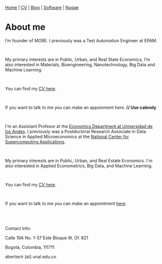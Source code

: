 
[Home](index.md) | [CV](documents/Andrea%20Bertieri%208D.pdf) | [Blog](index.md) | [Software](index.md) | [Nugae](index.md)


# About me

I’m founder of MORE. I previously was a Test Automation Engineer at EPAM.

<br>

My primary interests are in Public, Urban, and Real State Economics, I’m also interested in Materials, Bioengineering, Nanotechnology, Big Data and Machine Learning.

<br>

You can find my [CV here](https://www.notion.so/CV-1b3748e53ac140baa4ef55712aaaf0f6).

<br>

If you want to talk to me you can make an appoinment here. **// Use calendy**

<br>

I'm an Assistant Profesor at the [Economics Department at Universidad de los Andes](https://economia.uniandes.edu.co/). I previously was a Postdoctoral Research Associate in Data Science in Applied Microeconomics at the [National Center for Supercomputing Applications](http://www.ncsa.illinois.edu/).

<br>

My primary interests are in Public, Urban, and Real Estate Economics. I'm also interested in Applied Econometrics, Big Data, and Machine Learning.

<br>

You can find my [CV here](documents/Andrea%20Bertieri%208D.pdf).

<br>

If you want to talk to me you can make an appointment [here](https://calendly.com/i-sarmiento/horarios-atencion-estudiantes).

<br>
<br>
<br>
Contact Info:

<i class="fa fa-home"></i> 

Calle 19A No.  1-37 Este Bloque W, Of. 821

Bogotá, Colombia, 111711


<i class="fa fa-envelope"></i> abertierir (at) unal.edu.co <br>

<br>
<br>
